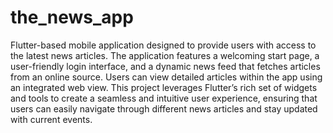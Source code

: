 # the_news_app
Flutter-based mobile application designed to provide users with access to the latest news articles. The application features a welcoming start page, a user-friendly login interface, and a dynamic news feed that fetches articles from an online source. Users can view detailed articles within the app using an integrated web view. This project leverages Flutter’s rich set of widgets and tools to create a seamless and intuitive user experience, ensuring that users can easily navigate through different news articles and stay updated with current events.
